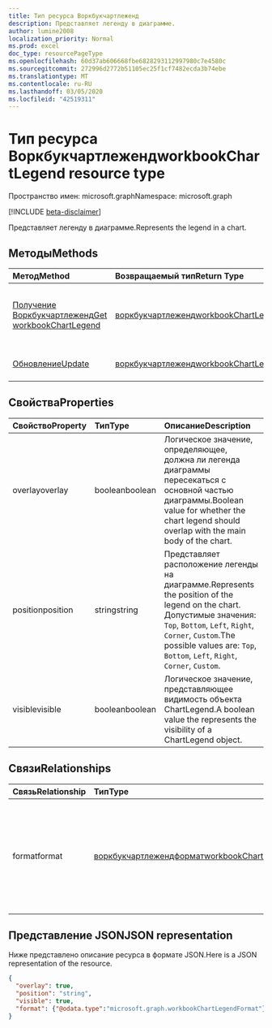 ```yaml
---
title: Тип ресурса Воркбукчартлеженд
description: Представляет легенду в диаграмме.
author: lumine2008
localization_priority: Normal
ms.prod: excel
doc_type: resourcePageType
ms.openlocfilehash: 60d37ab606668fbe6828293112997980c7e4580c
ms.sourcegitcommit: 272996d2772b51105ec25f1cf7482ecda3b74ebe
ms.translationtype: MT
ms.contentlocale: ru-RU
ms.lasthandoff: 03/05/2020
ms.locfileid: "42519311"
---
```

# <a name="workbookchartlegend-resource-type"></a><span data-ttu-id="33424-103">Тип ресурса Воркбукчартлеженд</span><span class="sxs-lookup"><span data-stu-id="33424-103">workbookChartLegend resource type</span></span>

<span data-ttu-id="33424-104">Пространство имен: microsoft.graph</span><span class="sxs-lookup"><span data-stu-id="33424-104">Namespace: microsoft.graph</span></span>

[!INCLUDE [beta-disclaimer](../../includes/beta-disclaimer.md)]

<span data-ttu-id="33424-105">Представляет легенду в диаграмме.</span><span class="sxs-lookup"><span data-stu-id="33424-105">Represents the legend in a chart.</span></span>

## <a name="methods"></a><span data-ttu-id="33424-106">Методы</span><span class="sxs-lookup"><span data-stu-id="33424-106">Methods</span></span>

| <span data-ttu-id="33424-107">Метод</span><span class="sxs-lookup"><span data-stu-id="33424-107">Method</span></span>           | <span data-ttu-id="33424-108">Возвращаемый тип</span><span class="sxs-lookup"><span data-stu-id="33424-108">Return Type</span></span>    |<span data-ttu-id="33424-109">Описание</span><span class="sxs-lookup"><span data-stu-id="33424-109">Description</span></span>|
|:---------------|:--------|:----------|
|[<span data-ttu-id="33424-110">Получение Воркбукчартлеженд</span><span class="sxs-lookup"><span data-stu-id="33424-110">Get workbookChartLegend</span></span>](../api/chartlegend-get.md) | [<span data-ttu-id="33424-111">воркбукчартлеженд</span><span class="sxs-lookup"><span data-stu-id="33424-111">workbookChartLegend</span></span>](workbookchartlegend.md) |<span data-ttu-id="33424-112">Чтение свойств и связей объекта chartLegend.</span><span class="sxs-lookup"><span data-stu-id="33424-112">Read properties and relationships of chartLegend object.</span></span>|
|[<span data-ttu-id="33424-113">Обновление</span><span class="sxs-lookup"><span data-stu-id="33424-113">Update</span></span>](../api/chartlegend-update.md) | [<span data-ttu-id="33424-114">воркбукчартлеженд</span><span class="sxs-lookup"><span data-stu-id="33424-114">workbookChartLegend</span></span>](workbookchartlegend.md) |<span data-ttu-id="33424-115">Обновление объекта ChartLegend.</span><span class="sxs-lookup"><span data-stu-id="33424-115">Update ChartLegend object.</span></span> |

## <a name="properties"></a><span data-ttu-id="33424-116">Свойства</span><span class="sxs-lookup"><span data-stu-id="33424-116">Properties</span></span>
| <span data-ttu-id="33424-117">Свойство</span><span class="sxs-lookup"><span data-stu-id="33424-117">Property</span></span>     | <span data-ttu-id="33424-118">Тип</span><span class="sxs-lookup"><span data-stu-id="33424-118">Type</span></span>   |<span data-ttu-id="33424-119">Описание</span><span class="sxs-lookup"><span data-stu-id="33424-119">Description</span></span>|
|:---------------|:--------|:----------|
|<span data-ttu-id="33424-120">overlay</span><span class="sxs-lookup"><span data-stu-id="33424-120">overlay</span></span>|<span data-ttu-id="33424-121">boolean</span><span class="sxs-lookup"><span data-stu-id="33424-121">boolean</span></span>|<span data-ttu-id="33424-122">Логическое значение, определяющее, должна ли легенда диаграммы пересекаться с основной частью диаграммы.</span><span class="sxs-lookup"><span data-stu-id="33424-122">Boolean value for whether the chart legend should overlap with the main body of the chart.</span></span>|
|<span data-ttu-id="33424-123">position</span><span class="sxs-lookup"><span data-stu-id="33424-123">position</span></span>|<span data-ttu-id="33424-124">string</span><span class="sxs-lookup"><span data-stu-id="33424-124">string</span></span>|<span data-ttu-id="33424-125">Представляет расположение легенды на диаграмме.</span><span class="sxs-lookup"><span data-stu-id="33424-125">Represents the position of the legend on the chart.</span></span> <span data-ttu-id="33424-126">Допустимые значения: `Top`, `Bottom`, `Left`, `Right`, `Corner`, `Custom`.</span><span class="sxs-lookup"><span data-stu-id="33424-126">The possible values are: `Top`, `Bottom`, `Left`, `Right`, `Corner`, `Custom`.</span></span>|
|<span data-ttu-id="33424-127">visible</span><span class="sxs-lookup"><span data-stu-id="33424-127">visible</span></span>|<span data-ttu-id="33424-128">boolean</span><span class="sxs-lookup"><span data-stu-id="33424-128">boolean</span></span>|<span data-ttu-id="33424-129">Логическое значение, представляющее видимость объекта ChartLegend.</span><span class="sxs-lookup"><span data-stu-id="33424-129">A boolean value the represents the visibility of a ChartLegend object.</span></span>|

## <a name="relationships"></a><span data-ttu-id="33424-130">Связи</span><span class="sxs-lookup"><span data-stu-id="33424-130">Relationships</span></span>
| <span data-ttu-id="33424-131">Связь</span><span class="sxs-lookup"><span data-stu-id="33424-131">Relationship</span></span> | <span data-ttu-id="33424-132">Тип</span><span class="sxs-lookup"><span data-stu-id="33424-132">Type</span></span>   |<span data-ttu-id="33424-133">Описание</span><span class="sxs-lookup"><span data-stu-id="33424-133">Description</span></span>|
|:---------------|:--------|:----------|
|<span data-ttu-id="33424-134">format</span><span class="sxs-lookup"><span data-stu-id="33424-134">format</span></span>|[<span data-ttu-id="33424-135">воркбукчартлежендформат</span><span class="sxs-lookup"><span data-stu-id="33424-135">workbookChartLegendFormat</span></span>](workbookchartlegendformat.md)|<span data-ttu-id="33424-136">Представляет форматирование легенды диаграммы, включая заливку и шрифт.</span><span class="sxs-lookup"><span data-stu-id="33424-136">Represents the formatting of a chart legend, which includes fill and font formatting.</span></span> <span data-ttu-id="33424-137">Только для чтения.</span><span class="sxs-lookup"><span data-stu-id="33424-137">Read-only.</span></span>|

## <a name="json-representation"></a><span data-ttu-id="33424-138">Представление JSON</span><span class="sxs-lookup"><span data-stu-id="33424-138">JSON representation</span></span>

<span data-ttu-id="33424-139">Ниже представлено описание ресурса в формате JSON.</span><span class="sxs-lookup"><span data-stu-id="33424-139">Here is a JSON representation of the resource.</span></span>

<!-- {
  "blockType": "resource",
  "baseType": "microsoft.graph.entity",
  "optionalProperties": [
    "format"        
  ],
  "@odata.type": "microsoft.graph.workbookChartLegend"
}-->

```json
{
  "overlay": true,
  "position": "string",
  "visible": true,
  "format": {"@odata.type":"microsoft.graph.workbookChartLegendFormat"}
}

```

<!-- uuid: 8fcb5dbc-d5aa-4681-8e31-b001d5168d79
2015-10-25 14:57:30 UTC -->
<!--
{
  "type": "#page.annotation",
  "description": "ChartLegend resource",
  "keywords": "",
  "section": "documentation",
  "tocPath": "",
  "suppressions": []
}
-->
